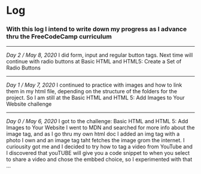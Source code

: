 # Log 

### With this log I intend to write down my progress as I advance thru the FreeCodeCamp curriculum

-------------------------------------------------------------------

*Day 2 / May 8, 2020*
I did form, input and regular button tags. Next time will continue with radio buttons at Basic HTML and HTML5: Create a Set of Radio Buttons 

-------------------------------------------------------------------

*Day 1 / May 7, 2020*
I continued to practice with images and how to link them in my html file, depending on the structure of the folders for the project. So I am still at the Basic HTML and HTML 5: Add Images to Your Website challenge

-------------------------------------------------------------------

*Day 0 / May 6, 2020*
I got to the challenge: Basic HTML and HTML 5: Add Images to Your Website
I went to MDN and searched for more info about the image tag, and as I go thru my own html doc I added an img tag with a photo I own and an image tag taht fetches the image grom the internet. I curiousity got me and I decided to try how to tag a video from YouTube and I discovered that youTUBE will give you a code snippet to when you select to share a video and chose the embbed choice, so I experimented with that ...

